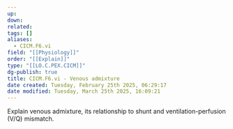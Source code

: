 ```yaml
---
up: 
down: 
related: 
tags: []
aliases:
  - CICM.F6.vi
field: "[[Physiology]]"
order: "[[Explain]]"
type: "[[LO.C.PEX.CICM]]"
dg-publish: true
title: CICM.F6.vi - Venous admixture
date created: Tuesday, February 25th 2025, 06:29:17
date modified: Tuesday, March 25th 2025, 16:09:21
---
```


Explain venous admixture, its relationship to shunt and ventilation-perfusion (V/Q) mismatch.
